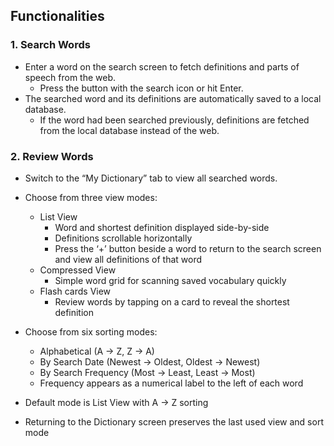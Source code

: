 ## Functionalities

### 1. Search Words
- Enter a word on the search screen to fetch definitions and parts of speech from the web.  
  - Press the button with the search icon or hit Enter.  
- The searched word and its definitions are automatically saved to a local database.  
  - If the word had been searched previously, definitions are fetched from the local database instead of the web.

### 2. Review Words
- Switch to the “My Dictionary” tab to view all searched words.
  
- Choose from three view modes:  
  - List View
    - Word and shortest definition displayed side-by-side  
    - Definitions scrollable horizontally
    - Press the ‘+’ button beside a word to return to the search screen and view all definitions of that word  
  - Compressed View
    - Simple word grid for scanning saved vocabulary quickly  
  - Flash cards View
    - Review words by tapping on a card to reveal the shortest definition  

- Choose from six sorting modes:  
  - Alphabetical (A → Z, Z → A)  
  - By Search Date (Newest → Oldest, Oldest → Newest)  
  - By Search Frequency (Most → Least, Least → Most)  
  - Frequency appears as a numerical label to the left of each word  

- Default mode is List View with A → Z sorting  
- Returning to the Dictionary screen preserves the last used view and sort mode

